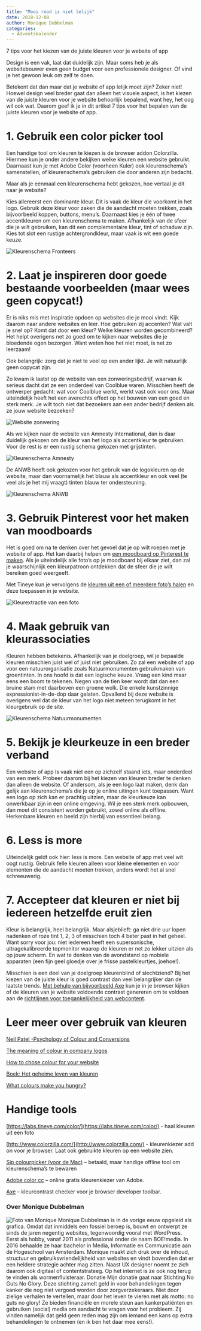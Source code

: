 ```yaml
---
title: "Mooi rood is niet lelijk"
date: 2018-12-08
author: Monique Dubbelman
categories: 
  - Adventskalender
---
```

7 tips voor het kiezen van de juiste kleuren voor je website of app

Design is een vak, laat dat duidelijk zijn. Maar soms heb je als websitebouwer even geen budget voor een professionele designer. Of vind je het gewoon leuk om zelf te doen.

Betekent dat dan maar dat je website of app lelijk moet zijn? Zeker niet! Hoewel design veel breder gaat dan alleen het visuele aspect, is het kiezen van de juiste kleuren voor je website behoorlijk bepalend, want hey, het oog wil ook wat. Daarom geef ik je in dit artikel 7 tips voor het bepalen van de juiste kleuren voor je website of app.

# 1. Gebruik een color picker tool

Een handige tool om kleuren te kiezen is de browser addon Colorzilla. Hiermee kun je onder andere bekijken welke kleuren een website gebruikt. Daarnaast kun je met Adobe Color (voorheen Kuler) ook kleurenschema’s samenstellen, of kleurenschema’s gebruiken die door anderen zijn bedacht.

Maar als je eenmaal een kleurenschema hebt gekozen, hoe vertaal je dit naar je website?

Kies allereerst een dominante kleur. Dit is vaak de kleur die voorkomt in het logo. Gebruik deze kleur voor zaken die de aandacht moeten trekken, zoals bijvoorbeeld koppen, buttons, menu’s. Daarnaast kies je één of twee accentkleuren om een kleurenschema te maken. Afhankelijk van de sfeer die je wilt gebruiken, kan dit een complementaire kleur, tint of schaduw zijn. Kies tot slot een rustige achtergrondkleur, maar vaak is wit een goede keuze.

![Kleurenschema Fronteers](https://fronteers.nl/_img/adventskalender/mooi-rood/kleurenschema-fronteers.jpg)

# 2. Laat je inspireren door goede bestaande voorbeelden (maar wees geen copycat!)

Er is niks mis met inspiratie opdoen op websites die je mooi vindt. Kijk daarom naar andere websites en leer. Hoe gebruiken zij accenten? Wat valt je snel op? Komt dat door een kleur? Welke kleuren worden gecombineerd? Het helpt overigens net zo goed om te kijken naar websites die je bloedende ogen bezorgen. Want weten hoe het niet moet, is net zo leerzaam!

Ook belangrijk: zorg dat je niet te veel op een ander lijkt. Je wilt natuurlijk geen copycat zijn.

Zo kwam ik laatst op de website van een zonweringsbedrijf, waarvan ik serieus dacht dat ze een onderdeel van Coolblue waren. Misschien heeft de ontwerper gedacht: wat voor Coolblue werkt, werkt vast ook voor ons. Maar uiteindelijk heeft het een averechts effect op het bouwen van een goed en sterk merk. Je wilt toch niet dat bezoekers aan een ander bedrijf denken als ze jouw website bezoeken?

![Website zonwering](https://fronteers.nl/_img/adventskalender/mooi-rood/zonwering-website.jpg)

Als we kijken naar de website van Amnesty International, dan is daar duidelijk gekozen om de kleur van het logo als accentkleur te gebruiken. Voor de rest is er een rustig schema gekozen met grijstinten.

![Kleurenschema Amnesty](https://fronteers.nl/_img/adventskalender/mooi-rood/kleurenschema-amnesty.jpg)

De ANWB heeft ook gekozen voor het gebruik van de logokleuren op de website, maar dan voornamelijk het blauw als accentkleur en ook veel (te veel als je het mij vraagt) tinten blauw ter ondersteuning.

![Kleurenschema ANWB](https://fronteers.nl/_img/adventskalender/mooi-rood/kleurenschema-anwb.jpg)

# 3. Gebruik Pinterest voor het maken van moodboards

Het is goed om na te denken over het gevoel dat je op wilt roepen met je website of app. Het kan daarbij helpen om [een moodboard op Pinterest te maken](https://nl.pinterest.com/). Als je uiteindelijk alle foto’s op je moodboard bij elkaar ziet, dan zal je waarschijnlijk een kleurpatroon ontdekken dat de sfeer die je wilt bereiken goed weergeeft.

Met Tineye kun je vervolgens de [kleuren uit een of meerdere foto’s halen](https://labs.tineye.com/color/) en deze toepassen in je website.

![Kleurextractie van een foto](https://fronteers.nl/_img/adventskalender/mooi-rood/tineye-kleurextractie-van-een-foto.jpg)

# 4. Maak gebruik van kleurassociaties

Kleuren hebben betekenis. Afhankelijk van je doelgroep, wil je bepaalde kleuren misschien juist wel of juist niet gebruiken. Zo zal een website of app voor een natuurorganisatie zoals Natuurmonumenten gebruikmaken van groentinten. In ons hoofd is dat een logische keuze. Vraag een kind maar eens een boom te tekenen. Negen van de tien keer wordt dat dan een bruine stam met daarboven een groene wolk. Die enkele kunstzinnige expressionist-in-de-dop daar gelaten. Opvallend bij deze website is overigens wel dat de kleur van het logo niet meteen terugkomt in het kleurgebruik op de site.

![Kleurenschema Natuurmonumenten](https://fronteers.nl/_img/adventskalender/mooi-rood/kleurenschema-natuurmonumenten.jpg)

# 5. Bekijk je kleurkeuze in een breder verband

Een website of app is vaak niet een op zichzelf staand iets, maar onderdeel van een merk. Probeer daarom bij het kiezen van kleuren breder te denken dan alleen de website. Of andersom, als je een logo laat maken, denk dan gelijk aan kleurenschema’s die je op je online uitingen kunt toepassen. Want een logo op zich kan er prachtig uitzien, maar de kleurkeuze kan onwerkbaar zijn in een online omgeving. Wil je een sterk merk opbouwen, dan moet dit consistent worden gebruikt, zowel online als offline. Herkenbare kleuren en beeld zijn hierbij van essentieel belang.

# 6. Less is more

Uiteindelijk geldt ook hier: less is more. Een website of app met veel wit oogt rustig. Gebruik felle kleuren alleen voor kleine elementen en voor elementen die de aandacht moeten trekken, anders wordt het al snel schreeuwerig.

# 7. Accepteer dat kleuren er niet bij iedereen hetzelfde eruit zien

Kleur is belangrijk, heel belangrijk. Maar alsjeblieft: ga niet drie uur lopen nadenken of roze tint 1, 2, 3 of misschien toch 4 beter past in het geheel. Want sorry voor jou: niet iedereen heeft een supersonische, ultragekalibreerde topmonitor waarop de kleuren er net zo lekker uitzien als op jouw scherm. En wat te denken van de avondstand op mobiele apparaten (een fijn geel gloedje over je frisse pastelkleurtjes, joehoe!).

Misschien is een deel van je doelgroep kleurenblind of slechtziend? Bij het kiezen van de juiste kleur is goed contrast dan veel belangrijker dan de laatste trends. [Met behulp van bijvoorbeeld Axe](https://www.deque.com/axe/) kun je in je browser kijken of de kleuren van je website voldoende contrast genereren om te voldoen aan de [richtlijnen voor toegankelijkheid van webcontent](https://www.w3.org/Translations/WCAG20-nl/).

# Leer meer over gebruik van kleuren

[Neil Patel -Psychology of Colour and Conversions](https://neilpatel.com/blog/psychology-of-color-and-conversions/)

[The meaning of colour in company logos](https://digitaladblog.com/2013/12/27/the-meaning-of-color-in-company-logos-infographic/)

[How to chose colour for your website](https://www.websitebuilderexpert.com/designing-websites/how-to-choose-color-for-your-website/)

[Boek: Het geheime leven van kleuren](http://www.meulenhoff.nl/nl/p4c36fcf32b2f4/15227/9789029091732/het-geheime-leven-van-kleuren.html)

[What colours make you hungry?](https://palermocafe.com/colors-make-hungry/)

# Handige tools

[https://labs.tineye.com/color/](https://labs.tineye.com/color/) - haal kleuren uit een foto

[http://www.colorzilla.com/](http://www.colorzilla.com/) - kleurenkiezer add on voor je browser. Laat ook gebruikte kleuren op een website zien.

[Sip colourpicker (voor de Mac)](https://sipapp.io/) – betaald, maar handige offline tool om kleurenschema’s te bewaren

[Adobe color cc](https://color.adobe.com/) – online gratis kleurenkiezer van Adobe.

[Axe](https://www.deque.com/axe/) – kleurcontrast checker voor je browser developer toolbar.

### Over Monique Dubbelman
<img src="/archief/_img/adventskalender/monique-dubbelman.jpg" alt="Foto van Monique" class="floating-portrait">
Monique Dubbelman is in de vorige eeuw opgeleid als grafica. Omdat dat inmiddels een fossiel beroep is, bouwt en ontwerpt ze sinds de jaren negentig websites, tegenwoordig vooral met WordPress. Eerst als hobby, vanaf 2011 als professional onder de naam BOE!media. In 2016 behaalde ze haar bachelor in Media, Informatie en Communicatie aan de Hogeschool van Amsterdam. Monique maakt zich druk over de inhoud, structuur en gebruiksvriendelijkheid van websites en vindt bovendien dat er een heldere strategie achter mag zitten. Naast UX designer noemt ze zich daarom ook digitaal of contentstrateeg. Op het internet is ze ook nog terug te vinden als wormenfluisteraar.
Donatie
Mijn donatie gaat naar Stichting No Guts No Glory. Deze stichting zamelt geld in voor behandelingen tegen kanker die nog niet vergoed worden door zorgverzekeraars. Niet door zielige verhalen te vertellen, maar door het leven te vieren met als motto: no guts no glory! Ze bieden financiële en morele steun aan kankerpatiënten en gebruiken (social) media om aandacht te vragen voor het probleem. Zij vinden namelijk dat geld geen reden mag zijn om iemand een kans op extra behandelingen te ontnemen (en ik ben het daar mee eens!).
